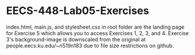 # EECS-448-Lab05-Exercises

index.html, main.js, and stylesheet.css in root folder are the landing page for Exercise 5 which allows you to access Exercises 1, 2, 3, and 4.
Exercise 3's background-image is downscaled from the original at people.eecs.ku.edu/~n519n183 due to file size restrictions on github.
